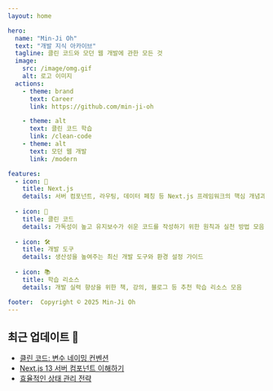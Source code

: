 ```yaml
---
layout: home

hero:
  name: "Min-Ji Oh"
  text: "개발 지식 아카이브"
  tagline: 클린 코드와 모던 웹 개발에 관한 모든 것
  image:
    src: /image/omg.gif
    alt: 로고 이미지
  actions:
    - theme: brand
      text: Career
      link: https://github.com/min-ji-oh

    - theme: alt
      text: 클린 코드 학습
      link: /clean-code
    - theme: alt
      text: 모던 웹 개발
      link: /modern

features:
  - icon: 🚀
    title: Next.js
    details: 서버 컴포넌트, 라우팅, 데이터 페칭 등 Next.js 프레임워크의 핵심 개념과 실전 적용법
    
  - icon: 🧹
    title: 클린 코드
    details: 가독성이 높고 유지보수가 쉬운 코드를 작성하기 위한 원칙과 실천 방법 모음
    
  - icon: 🛠️
    title: 개발 도구
    details: 생산성을 높여주는 최신 개발 도구와 환경 설정 가이드
    
  - icon: 📚
    title: 학습 리소스
    details: 개발 실력 향상을 위한 책, 강의, 블로그 등 추천 학습 리소스 모음

footer:  Copyright © 2025 Min-Ji Oh
---
```


## 최근 업데이트 📝

- [클린 코드: 변수 네이밍 컨벤션](/clean-code)
- [Next.js 13 서버 컴포넌트 이해하기](/modern/serverside)
- [효율적인 상태 관리 전략](/modern/state)